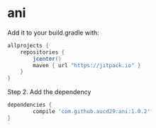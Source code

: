 # ani

Add it to your build.gradle with:
```gradle
allprojects {
    repositories {
        jcenter()
        maven { url "https://jitpack.io" }
    }
}
```

Step 2. Add the dependency

```gradle
dependencies {
	    compile 'com.github.aucd29:ani:1.0.2'
}
```

